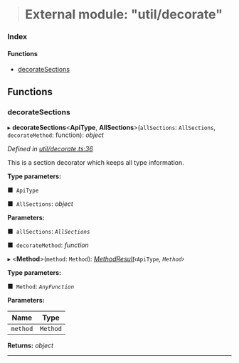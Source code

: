 > # External module: "util/decorate"

### Index

#### Functions

* [decorateSections](_util_decorate_.md#decoratesections)

## Functions

###  decorateSections

▸ **decorateSections**<**ApiType**, **AllSections**>(`allSections`: `AllSections`, `decorateMethod`: function): *object*

*Defined in [util/decorate.ts:36](https://github.com/polkadot-js/api/blob/8f89b9d/packages/api/src/util/decorate.ts#L36)*

This is a section decorator which keeps all type information.

**Type parameters:**

■` ApiType`

■` AllSections`: *object*

**Parameters:**

■` allSections`: *`AllSections`*

■` decorateMethod`: *function*

▸ <**Method**>(`method`: `Method`): *[MethodResult](_types_.md#methodresult)‹*`ApiType`*, *`Method`*›*

**Type parameters:**

■` Method`: *`AnyFunction`*

**Parameters:**

Name | Type |
------ | ------ |
`method` | `Method` |

**Returns:** *object*

___